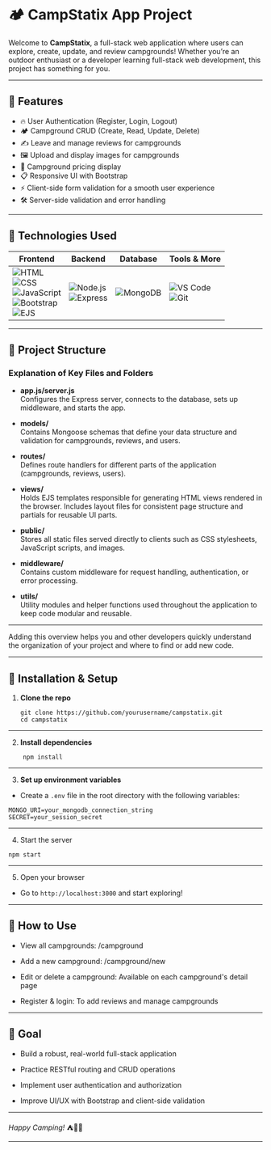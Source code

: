 # 🏕️ CampStatix App Project

Welcome to **CampStatix**, a full-stack web application where users can explore, create, update, and review campgrounds! Whether you’re an outdoor enthusiast or a developer learning full-stack web development, this project has something for you.

---

## 🌟 Features

- 🔥 User Authentication (Register, Login, Logout)  
- 🏕️ Campground CRUD (Create, Read, Update, Delete)  
- ✍️ Leave and manage reviews for campgrounds  
- 🖼️ Upload and display images for campgrounds  
- 💸 Campground pricing display  
- 📋 Responsive UI with Bootstrap  
- ⚡ Client-side form validation for a smooth user experience  
- 🛠️ Server-side validation and error handling

---

## 🚀 Technologies Used

| Frontend                                                                                          | Backend                                   | Database                       | Tools & More                  |
| ------------------------------------------------------------------------------------------------ | ----------------------------------------- | ------------------------------ | ----------------------------- |
| ![HTML](https://img.shields.io/badge/HTML-E34F26?style=for-the-badge&logo=html5&logoColor=white) <br> ![CSS](https://img.shields.io/badge/CSS-1572B6?style=for-the-badge&logo=css3&logoColor=white) <br> ![JavaScript](https://img.shields.io/badge/JavaScript-F7DF1E?style=for-the-badge&logo=javascript&logoColor=black) <br> ![Bootstrap](https://img.shields.io/badge/Bootstrap-563D7C?style=for-the-badge&logo=bootstrap&logoColor=white) <br> ![EJS](https://img.shields.io/badge/EJS-2C3E50?style=for-the-badge&logo=ejs&logoColor=white) | ![Node.js](https://img.shields.io/badge/Node.js-339933?style=for-the-badge&logo=node.js&logoColor=white) <br> ![Express](https://img.shields.io/badge/Express.js-000000?style=for-the-badge&logo=express&logoColor=white) | ![MongoDB](https://img.shields.io/badge/MongoDB-47A248?style=for-the-badge&logo=mongodb&logoColor=white) | ![VS Code](https://img.shields.io/badge/VS_Code-007ACC?style=for-the-badge&logo=visual-studio-code&logoColor=white) <br> ![Git](https://img.shields.io/badge/Git-F05032?style=for-the-badge&logo=git&logoColor=white) |

---

## 📂 Project Structure



### Explanation of Key Files and Folders

- **app.js/server.js**  
  Configures the Express server, connects to the database, sets up middleware, and starts the app.

- **models/**  
  Contains Mongoose schemas that define your data structure and validation for campgrounds, reviews, and users.

- **routes/**  
  Defines route handlers for different parts of the application (campgrounds, reviews, users).

- **views/**  
  Holds EJS templates responsible for generating HTML views rendered in the browser. Includes layout files for consistent page structure and partials for reusable UI parts.

- **public/**  
  Stores all static files served directly to clients such as CSS stylesheets, JavaScript scripts, and images.

- **middleware/**  
  Contains custom middleware for request handling, authentication, or error processing.

- **utils/**  
  Utility modules and helper functions used throughout the application to keep code modular and reusable.

---

Adding this overview helps you and other developers quickly understand the organization of your project and where to find or add new code.




---

## 🔧 Installation & Setup

1. **Clone the repo**  
   ```
   git clone https://github.com/yourusername/campstatix.git
   cd campstatix
---
2. **Install dependencies**
```
    npm install
```
---
3. **Set up environment variables**

- Create a ```.env``` file in the root directory with the following variables:

```
MONGO_URI=your_mongodb_connection_string
SECRET=your_session_secret
```
---
4. Start the server
```
npm start
```
---
5. Open your browser
- Go to `http://localhost:3000` and start exploring!
---
## 🧩 How to Use
- View all campgrounds: /campground

- Add a new campground: /campground/new

- Edit or delete a campground: Available on each campground's detail page

- Register & login: To add reviews and manage campgrounds

---

## 🎯 Goal

- Build a robust, real-world full-stack application

- Practice RESTful routing and CRUD operations

- Implement user authentication and authorization

- Improve UI/UX with Bootstrap and client-side validation

---

_Happy Camping!_ ⛺🌲🔥


---

